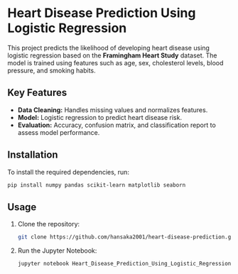 
# Heart Disease Prediction Using Logistic Regression

This project predicts the likelihood of developing heart disease using logistic regression based on the **Framingham Heart Study** dataset. The model is trained using features such as age, sex, cholesterol levels, blood pressure, and smoking habits.

## Key Features

- **Data Cleaning:** Handles missing values and normalizes features.
- **Model:** Logistic regression to predict heart disease risk.
- **Evaluation:** Accuracy, confusion matrix, and classification report to assess model performance.

## Installation

To install the required dependencies, run:

```bash
pip install numpy pandas scikit-learn matplotlib seaborn
```

## Usage

1. Clone the repository:
   ```bash
   git clone https://github.com/hansaka2001/heart-disease-prediction.git
   ```
2. Run the Jupyter Notebook:
   ```bash
   jupyter notebook Heart_Disease_Prediction_Using_Logistic_Regression.ipynb
   ```
